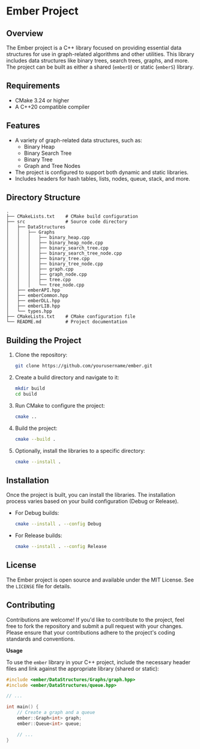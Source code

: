 
# Ember Project

## Overview

The Ember project is a C++ library focused on providing essential data structures for use in graph-related algorithms and other utilities. This library includes data structures like binary trees, search trees, graphs, and more. The project can be built as either a shared (`emberD`) or static (`emberS`) library.

## Requirements

- CMake 3.24 or higher
- A C++20 compatible compiler

## Features

- A variety of graph-related data structures, such as:
  - Binary Heap
  - Binary Search Tree
  - Binary Tree
  - Graph and Tree Nodes
- The project is configured to support both dynamic and static libraries.
- Includes headers for hash tables, lists, nodes, queue, stack, and more.

## Directory Structure

```
.
├── CMakeLists.txt    # CMake build configuration
├── src               # Source code directory
│   ├── DataStructures
│   │   ├── Graphs
│   │   │   ├── binary_heap.cpp
│   │   │   ├── binary_heap_node.cpp
│   │   │   ├── binary_search_tree.cpp
│   │   │   ├── binary_search_tree_node.cpp
│   │   │   ├── binary_tree.cpp
│   │   │   ├── binary_tree_node.cpp
│   │   │   ├── graph.cpp
│   │   │   ├── graph_node.cpp
│   │   │   ├── tree.cpp
│   │   │   └── tree_node.cpp
│   ├── emberAPI.hpp
│   ├── emberCommon.hpp
│   ├── emberDLL.hpp
│   ├── emberLIB.hpp
│   └── types.hpp
├── CMakeLists.txt    # CMake configuration file
└── README.md         # Project documentation
```

## Building the Project

1. Clone the repository:
   ```bash
   git clone https://github.com/yourusername/ember.git
   ```

2. Create a build directory and navigate to it:
   ```bash
   mkdir build
   cd build
   ```

3. Run CMake to configure the project:
   ```bash
   cmake ..
   ```

4. Build the project:
   ```bash
   cmake --build .
   ```

5. Optionally, install the libraries to a specific directory:
   ```bash
   cmake --install .
   ```

## Installation

Once the project is built, you can install the libraries. The installation process varies based on your build configuration (Debug or Release).

- For Debug builds:
  ```bash
  cmake --install . --config Debug
  ```

- For Release builds:
  ```bash
  cmake --install . --config Release
  ```

## License

The Ember project is open source and available under the MIT License. See the `LICENSE` file for details.

## Contributing

Contributions are welcome! If you'd like to contribute to the project, feel free to fork the repository and submit a pull request with your changes. Please ensure that your contributions adhere to the project's coding standards and conventions.

**Usage**

To use the `ember` library in your C++ project, include the necessary header files and link against the appropriate library (shared or static):

```c++
#include <ember/DataStructures/Graphs/graph.hpp>
#include <ember/DataStructures/queue.hpp>

// ...

int main() {
    // Create a graph and a queue
    ember::Graph<int> graph;
    ember::Queue<int> queue;

    // ...
}